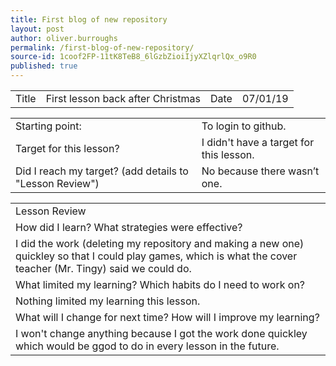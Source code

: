 ```yaml
---
title: First blog of new repository
layout: post
author: oliver.burroughs
permalink: /first-blog-of-new-repository/
source-id: 1coof2FP-11tK8TeB8_6lGzbZioiIjyXZlqrlQx_o9R0
published: true
---
```

<table>
  <tr>
    <td>Title</td>
    <td>First lesson back after Christmas</td>
    <td>Date</td>
    <td>07/01/19</td>
  </tr>
</table>


<table>
  <tr>
    <td>Starting point:</td>
    <td>To login to github.</td>
  </tr>
  <tr>
    <td>Target for this lesson?</td>
    <td>I didn't have a target for this lesson.</td>
  </tr>
  <tr>
    <td>Did I reach my target? 
(add details to "Lesson Review")</td>
    <td>No because there wasn’t one. </td>
  </tr>
</table>


<table>
  <tr>
    <td>Lesson Review</td>
  </tr>
  <tr>
    <td>How did I learn? What strategies were effective? </td>
  </tr>
  <tr>
    <td>I did the work (deleting my repository and making a new one) quickley so that I could play games, which is what the cover teacher (Mr. Tingy) said we could do.</td>
  </tr>
  <tr>
    <td>What limited my learning? Which habits do I need to work on? </td>
  </tr>
  <tr>
    <td>Nothing limited my learning this lesson.</td>
  </tr>
  <tr>
    <td>What will I change for next time? How will I improve my learning?</td>
  </tr>
  <tr>
    <td>I won't change anything because I got the work done quickley which would be ggod to do in every lesson in the future.</td>
  </tr>
</table>


